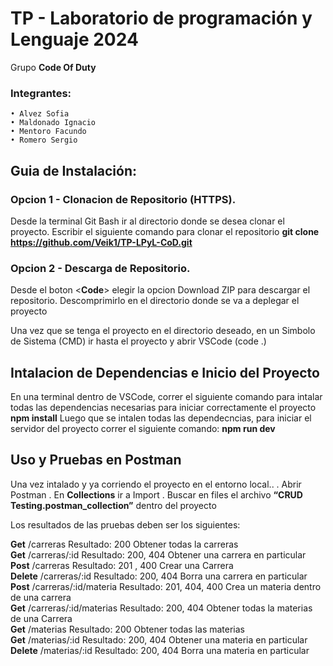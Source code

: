 # TP - Laboratorio de programación y Lenguaje 2024
Grupo **Code Of Duty**

### Integrantes:
	• Alvez Sofia
 	• Maldonado Ignacio
  	• Mentoro Facundo
   	• Romero Sergio

## Guia de Instalación:

### Opcion 1 - Clonacion de Repositorio (HTTPS).  

Desde la terminal Git Bash ir al directorio donde se desea clonar el proyecto. Escribir el siguiente comando para clonar el repositorio
**git clone https://github.com/Veik1/TP-LPyL-CoD.git**

###  Opcion 2 - Descarga de Repositorio.

Desde el boton <**Code**> elegir la opcion Download ZIP para descargar el repositorio. Descomprimirlo en el directorio donde se va a deplegar el proyecto

Una vez que se tenga el proyecto en el directorio deseado, en un Simbolo de Sistema (CMD) ir hasta el proyecto y abrir VSCode (code .)

## Intalacion de Dependencias e Inicio del Proyecto
En una terminal dentro de VSCode, correr el siguiente comando para intalar todas las dependencias necesarias para iniciar correctamente el proyecto
	**npm install**
Luego que se intalen todas las dependecncias, para iniciar el servidor del proyecto correr el siguiente comando:
	**npm run dev**


## Uso y Pruebas en Postman
Una vez intalado y ya corriendo el proyecto en el entorno local..
. Abrir Postman
. En **Collections** ir a Import
. Buscar en files el archivo **“CRUD Testing.postman_collection”** dentro del proyecto

Los resultados de las pruebas deben ser los siguientes: 

**Get**	     /carreras	              Resultado: 200	Obtener todas la carreras   
**Get**	     /carreras/:id	          Resultado: 200, 404	Obtener una carrera en particular   
**Post**	    /carreras	              Resultado: 201 , 400	Crear una Carrera   
**Delete**	  /carreras/:id	          Resultado: 200, 404	Borra una carrera en particular   
**Post**	    /carreras/:id/materia	  Resultado: 201, 404, 400	Crea un materia dentro de una carrera    
**Get**	     /carreras/:id/materias 	Resultado: 200, 404	Obtener todas la materias de una Carrera    
**Get**	     /materias	              Resultado: 200	Obtener todas las materias     
**Get**	     /materias/:id	          Resultado: 200, 404	Obtener una materia en particular     
**Delete**	  /materias/:id          	Resultado: 200, 404	Borra una materia en particular   
